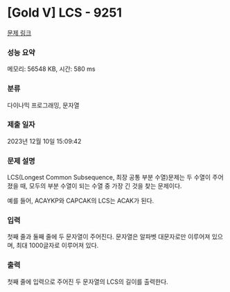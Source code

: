 # [Gold V] LCS - 9251 

[문제 링크](https://www.acmicpc.net/problem/9251) 

### 성능 요약

메모리: 56548 KB, 시간: 580 ms

### 분류

다이나믹 프로그래밍, 문자열

### 제출 일자

2023년 12월 10일 15:09:42

### 문제 설명

<p>LCS(Longest Common Subsequence, 최장 공통 부분 수열)문제는 두 수열이 주어졌을 때, 모두의 부분 수열이 되는 수열 중 가장 긴 것을 찾는 문제이다.</p>

<p>예를 들어, ACAYKP와 CAPCAK의 LCS는 ACAK가 된다.</p>

### 입력 

 <p>첫째 줄과 둘째 줄에 두 문자열이 주어진다. 문자열은 알파벳 대문자로만 이루어져 있으며, 최대 1000글자로 이루어져 있다.</p>

### 출력 

 <p>첫째 줄에 입력으로 주어진 두 문자열의 LCS의 길이를 출력한다.</p>

